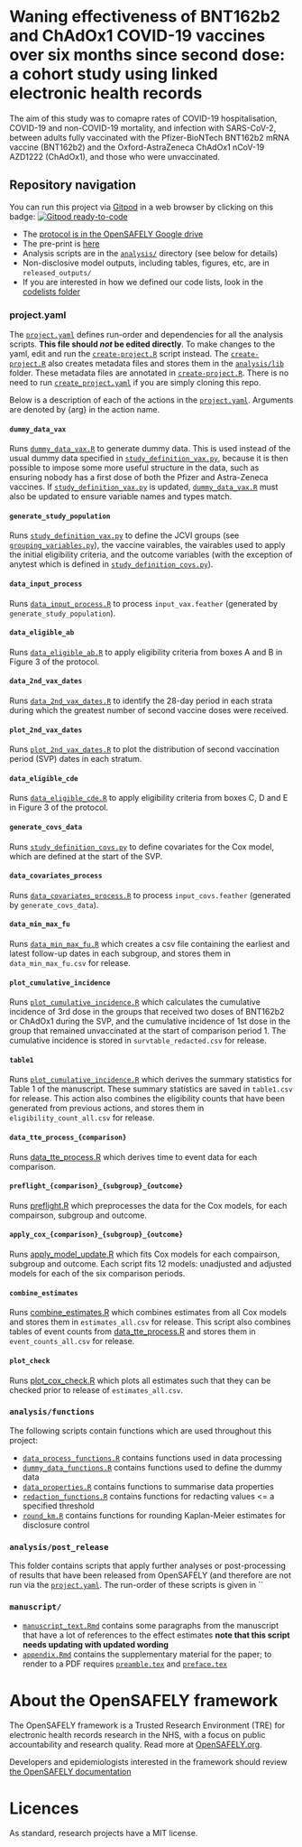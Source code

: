 # Waning effectiveness of BNT162b2 and ChAdOx1 COVID-19 vaccines over six months since second dose: a cohort study using linked electronic health records

The aim of this study was to comapre rates of COVID-19 hospitalisation, COVID-19 and non-COVID-19 mortality, and infection with SARS-CoV-2, between adults fully vaccinated with the Pfizer-BioNTech BNT162b2 mRNA vaccine (BNT162b2) and the Oxford-AstraZeneca ChAdOx1 nCoV-19 AZD1222 (ChAdOx1), and those who were unvaccinated.

## Repository navigation

You can run this project via [Gitpod](https://gitpod.io) in a web browser by clicking on this badge: [![Gitpod ready-to-code](https://img.shields.io/badge/Gitpod-ready--to--code-908a85?logo=gitpod)](https://gitpod.io/#https://github.com/opensafely/covid-ve-change-over-time)

* The [protocol is in the OpenSAFELY Google drive]()
* The pre-print is [here](https://www.medrxiv.org/content/10.1101/2022.03.23.22272804v1)
* Analysis scripts are in the [`analysis/`](./analysis) directory (see below for details)
* Non-disclosive model outputs, including tables, figures, etc, are in `released_outputs/`
* If you are interested in how we defined our code lists, look in the [codelists folder](./codelists/)

### project.yaml
The [`project.yaml`](./project.yaml) defines run-order and dependencies for all the analysis scripts. 
**This file should *not* be edited directly**. To make changes to the yaml, edit and run the [`create-project.R`](./create-project.R) script instead.
The [`create-project.R`](./create-project.R) also creates metadata files and stores them in the [`analysis/lib`](./analysis/lib) folder.
These metadata files are annotated in [`create-project.R`](./create-project.R).
There is no need to run [`create_project.yaml`](./create_project.R) if you are simply cloning this repo.

Below is a description of each of the actions in the [`project.yaml`](./project.yaml). Arguments are denoted by {arg} in the action name.

#### `dummy_data_vax`
Runs [`dummy_data_vax.R`](analysis/dummy_data_vax.R) to generate dummy data. 
This is used instead of the usual dummy data specified in [`study_definition_vax.py`](analysis/study_definition_vax.py), because it is then possible to impose some more useful structure in the data, such as ensuring nobody has a first dose of both the Pfizer and Astra-Zeneca vaccines. 
If [`study_definition_vax.py`](analysis/study_definition_vax.py) is updated, [`dummy_data_vax.R`](analysis/dummy_data_vax.R) must also be updated to ensure variable names and types match.

#### `generate_study_population`
Runs [`study_definition_vax.py`](analysis/study_definition_vax.py) to define the JCVI groups (see [`grouping_variables.py`](analysis/grouping_variables.py)), the vaccine vairables, the vairables used to apply the initial eligibility criteria, and the outcome variables (with the exception of anytest which is defined in [`study_definition_covs.py`](analysis/study_definition_covs.py)).

#### `data_input_process`
Runs [`data_input_process.R`](analysis/preprocess/data_input_process.R) to process `input_vax.feather` (generated by `generate_study_population`).

#### `data_eligible_ab`
Runs [`data_eligible_ab.R`](analysis/preprocess/data_eligible_ab.R) to apply eligibility criteria from boxes A and B in Figure 3 of the protocol.

#### `data_2nd_vax_dates`
Runs [`data_2nd_vax_dates.R`](analysis/second_vax_period/data_2nd_vax_dates.R) to identify the 28-day period in each strata during which the greatest number of second vaccine doses were received.

#### `plot_2nd_vax_dates`
Runs [`plot_2nd_vax_dates.R`](analysis/second_vax_period/plot_2nd_vax_dates.R) to plot the distribution of second vaccination period (SVP) dates in each stratum.

#### `data_eligible_cde`
Runs [`data_eligible_cde.R`](analysis/preprocess/data_eligible_cde.R) to apply eligibility criteria from boxes C, D and E in Figure 3 of the protocol.

#### `generate_covs_data`
Runs [`study_definition_covs.py`](analysis/study_definition_covs.py) to define covariates for the Cox model, which are defined at the start of the SVP.

#### `data_covariates_process`
Runs [`data_covariates_process.R`](analysis/preprocess/data_covariates_process.R) to process `input_covs.feather` (generated by `generate_covs_data`).

#### `data_min_max_fu`
Runs [`data_min_max_fu.R`](analysis/comparisons/data_min_max_fu.R) which creates a csv file containing the earliest and latest follow-up dates in each subgroup, and stores them in `data_min_max_fu.csv` for release.

#### `plot_cumulative_incidence`
Runs [`plot_cumulative_incidence.R`](analysis/subsequent_vax/plot_cumulative_incidence.R) which calculates the cumulative incidence of 3rd dose in the groups that received two doses of BNT162b2 or ChAdOx1 during the SVP, and the cumulative incidence of 1st dose in the group that remained unvaccinated at the start of comparison period 1.
The cumulative incidence is stored in `survtable_redacted.csv` for release.

#### `table1`
Runs [`plot_cumulative_incidence.R`](analysis/report/table1.R)  which derives the summary statistics for Table 1 of the manuscript.
These summary statistics are saved in `table1.csv` for release.
This action also combines the eligibility counts that have been generated from previous actions, and stores them in `eligibility_count_all.csv` for release.

#### `data_tte_process_{comparison}`
Runs [data_tte_process.R](analysis/comparisons/data_tte_process.R) which derives time to event data for each comparison.

#### `preflight_{comparison}_{subgroup}_{outcome}`
Runs [preflight.R](analysis/comparisons/preflight.R) which preprocesses the data for the Cox models, for each compairson, subgroup and outcome.

#### `apply_cox_{comparison}_{subgroup}_{outcome}`
Runs [apply_model_update.R](analysis/comparisons/apply_model_update.R) which fits Cox models for each compairson, subgroup and outcome.
Each script fits 12 models: unadjusted and adjusted models for each of the six comparison periods.

#### `combine_estimates`
Runs [combine_estimates.R](analysis/comparisons/combine_estimates.R) which combines estimates from all Cox models and stores them in `estimates_all.csv` for release.
This script also combines tables of event counts from [data_tte_process.R](analysis/comparisons/data_tte_process.R) and stores them in `event_counts_all.csv` for release.

#### `plot_check`
Runs [plot_cox_check.R](analysis/comparisons/plot_cox_check.R) which plots all estimates such that they can be checked prior to release of `estimates_all.csv`.

### `analysis/functions`
The following scripts contain functions which are used throughout this project:
* [`data_process_functions.R`](analysis/lib/data_process_functions.R) contains functions used in data processing
* [`dummy_data_functions.R`](analysis/lib/dummy_data_functions.R) contains functions used to define the dummy data
* [`data_properties.R`](analysis/lib/data_properties.R) contains functions to summarise data properties
* [`redaction_functions.R`](analysis/lib/redaction_functions.R) contains functions for redacting values <= a specified threshold
* [`round_km.R`](analysis/lib/round_km.R) contains functions for rounding Kaplan-Meier estimates for disclosure control


### `analysis/post_release`
This folder contains scripts that apply further analyses or post-processing of results that have been released from OpenSAFELY (and therefore are not run via the [`project.yaml`](./project.yaml).
The run-order of these scripts is given in ``


### `manuscript/`

* [`manuscript_text.Rmd`](manuscript/manuscript_text.Rmd) contains some paragraphs from the manuscript that have a lot of references to the effect estimates **note that this script needs updating with updated wording**
* [`appendix.Rmd`](manuscript/appendix.Rmd) contains the supplementary material for the paper; to render to a PDF requires [`preamble.tex`](manuscript/preamble.tex) and [`preface.tex`](manuscript/preface.tex)

# About the OpenSAFELY framework

The OpenSAFELY framework is a Trusted Research Environment (TRE) for electronic
health records research in the NHS, with a focus on public accountability and
research quality. Read more at [OpenSAFELY.org](https://opensafely.org).

Developers and epidemiologists interested in the framework should review [the OpenSAFELY documentation](https://docs.opensafely.org)

# Licences
As standard, research projects have a MIT license. 
